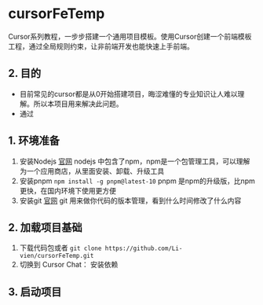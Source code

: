 # cursorFeTemp
Cursor系列教程，一步步搭建一个通用项目模板。使用Cursor创建一个前端模板工程，通过全局规则约束，让非前端开发也能快速上手前端。

## 2. 目的
-  目前常见的cursor都是从0开始搭建项目，晦涩难懂的专业知识让人难以理解。所以本项目用来解决此问题。
-  通过

## 1. 环境准备
1. 安装Nodejs [官网](https://nodejs.org/en) nodejs 中包含了npm，npm是一个包管理工具，可以理解为一个应用商店，从里面安装、卸载、升级工具
2. 安装pnpm ```npm install -g pnpm@latest-10```  pnpm 是npm的升级版，比npm更快，在国内环境下使用更方便
3. 安装git [官网](https://git-scm.com/book/zh/v2/%E8%B5%B7%E6%AD%A5-%E5%AE%89%E8%A3%85-Git) git 用来做你代码的版本管理，看到什么时间修改了什么内容

## 2. 加载项目基础
1. 下载代码包或者 ```git clone https://github.com/Li-vien/cursorFeTemp.git```
2. 切换到 Cursor Chat： 安装依赖
## 3. 启动项目